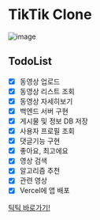 # TikTik Clone

![image](https://user-images.githubusercontent.com/46777310/227241256-9fa5bae6-22fa-402c-9a55-49b26debb798.png)

## TodoList

- [x] 동영상 업로드
- [x] 동영상 리스트 조회
- [x] 동영상 자세히보기
- [x] 백엔드 서버 구현
- [x] 게시물 및 정보 DB 저장
- [x] 사용자 프로필 조회
- [x] 댓글기능 구현
- [x] 좋아요, 최고에요
- [x] 영상 검색
- [x] 알고리즘 추천
- [x] 관련 영상
- [x] Vercel에 앱 배포

[틱틱 바로가기!](https://tik-tik-clone-2t8h.vercel.app/)
